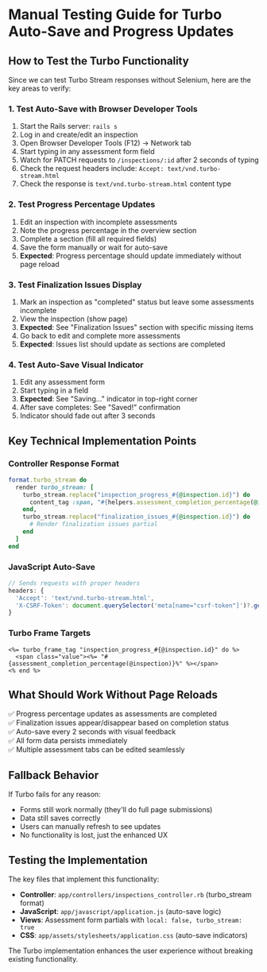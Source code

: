# Manual Testing Guide for Turbo Auto-Save and Progress Updates

## How to Test the Turbo Functionality

Since we can test Turbo Stream responses without Selenium, here are the key areas to verify:

### 1. **Test Auto-Save with Browser Developer Tools**

1. Start the Rails server: `rails s`
2. Log in and create/edit an inspection
3. Open Browser Developer Tools (F12) → Network tab
4. Start typing in any assessment form field
5. Watch for PATCH requests to `/inspections/:id` after 2 seconds of typing
6. Check the request headers include: `Accept: text/vnd.turbo-stream.html`
7. Check the response is `text/vnd.turbo-stream.html` content type

### 2. **Test Progress Percentage Updates**

1. Edit an inspection with incomplete assessments
2. Note the progress percentage in the overview section
3. Complete a section (fill all required fields)
4. Save the form manually or wait for auto-save
5. **Expected**: Progress percentage should update immediately without page reload

### 3. **Test Finalization Issues Display**

1. Mark an inspection as "completed" status but leave some assessments incomplete
2. View the inspection (show page)
3. **Expected**: See "Finalization Issues" section with specific missing items
4. Go back to edit and complete more assessments
5. **Expected**: Issues list should update as sections are completed

### 4. **Test Auto-Save Visual Indicator**

1. Edit any assessment form
2. Start typing in a field
3. **Expected**: See "Saving..." indicator in top-right corner
4. After save completes: See "Saved!" confirmation
5. Indicator should fade out after 3 seconds

## Key Technical Implementation Points

### Controller Response Format
```ruby
format.turbo_stream do
  render turbo_stream: [
    turbo_stream.replace("inspection_progress_#{@inspection.id}") do
      content_tag :span, "#{helpers.assessment_completion_percentage(@inspection)}%", class: "value"
    end,
    turbo_stream.replace("finalization_issues_#{@inspection.id}") do
      # Render finalization issues partial
    end
  ]
end
```

### JavaScript Auto-Save
```javascript
// Sends requests with proper headers
headers: {
  'Accept': 'text/vnd.turbo-stream.html',
  'X-CSRF-Token': document.querySelector('meta[name="csrf-token"]')?.getAttribute('content')
}
```

### Turbo Frame Targets
```erb
<%= turbo_frame_tag "inspection_progress_#{@inspection.id}" do %>
  <span class="value"><%= "#{assessment_completion_percentage(@inspection)}%" %></span>
<% end %>
```

## What Should Work Without Page Reloads

✅ Progress percentage updates as assessments are completed  
✅ Finalization issues appear/disappear based on completion status  
✅ Auto-save every 2 seconds with visual feedback  
✅ All form data persists immediately  
✅ Multiple assessment tabs can be edited seamlessly  

## Fallback Behavior

If Turbo fails for any reason:
- Forms still work normally (they'll do full page submissions)
- Data still saves correctly
- Users can manually refresh to see updates
- No functionality is lost, just the enhanced UX

## Testing the Implementation

The key files that implement this functionality:

- **Controller**: `app/controllers/inspections_controller.rb` (turbo_stream format)
- **JavaScript**: `app/javascript/application.js` (auto-save logic)
- **Views**: Assessment form partials with `local: false, turbo_stream: true`
- **CSS**: `app/assets/stylesheets/application.css` (auto-save indicators)

The Turbo implementation enhances the user experience without breaking existing functionality.